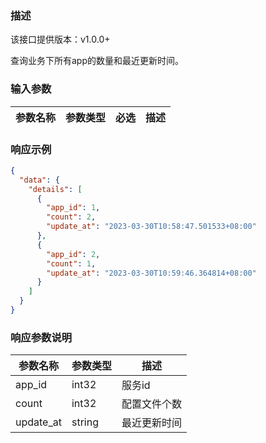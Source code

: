 ### 描述
该接口提供版本：v1.0.0+


查询业务下所有app的数量和最近更新时间。

### 输入参数
| 参数名称     | 参数类型     | 必选   | 描述             |
| ------------ | ------------ | ------ | ---------------- |

### 响应示例
```json
{
  "data": {
    "details": [
      {
        "app_id": 1,
        "count": 2,
        "update_at": "2023-03-30T10:58:47.501533+08:00"
      },
      {
        "app_id": 2,
        "count": 1,
        "update_at": "2023-03-30T10:59:46.364814+08:00"
      }
    ]
  }
}
```

### 响应参数说明
| 参数名称     | 参数类型   | 描述                           |
| ------------ | ---------- | ------------------------------ |
|      app_id        |      int32      |            服务id                   |
|      count        |      int32      |             配置文件个数                  |
|       update_at       |      string      |            最近更新时间                  |

